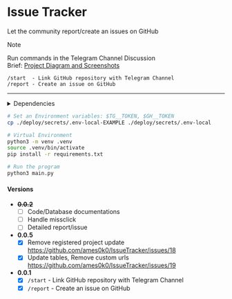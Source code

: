 # Issue Tracker

Let the community report/create an issues on GitHub

> [!NOTE]
> Run commands in the Telegram Channel Discussion\
> Brief: [Project Diagram and Screenshots](./docs/readme/DAS.md)

```
/start  - Link GitHub repository with Telegram Channel
/report - Create an issue on GitHub
```

---
<details>
<summary>Dependencies</summary>
<pre>
python3 -V        # Python 3.11.6
sqlite3 -version  # 3.42.0 2023-05-16 12:36:15 831d0f...
</pre>
</details>

```bash
# Set an Environment variables: $TG__TOKEN, $GH__TOKEN
cp ./deploy/secrets/.env-local-EXAMPLE ./deploy/secrets/.env-local

# Virtual Environment
python3 -m venv .venv
source .venv/bin/activate
pip install -r requirements.txt

# Run the program
python3 main.py
```

#### Versions
- **~~0.0.2~~**
  - [ ] Code/Database documentations
  - [ ] Handle missclick
  - [ ] Detailed report/issue
- **0.0.5**
  - [x] Remove registered project update https://github.com/ames0k0/IssueTracker/issues/18
  - [x] Update tables, Remove custom urls https://github.com/ames0k0/IssueTracker/issues/19 
- **0.0.1**
  - [x] `/start` - Link GitHub repository with Telegram Channel
  - [x] `/report` - Create an issue on GitHub
